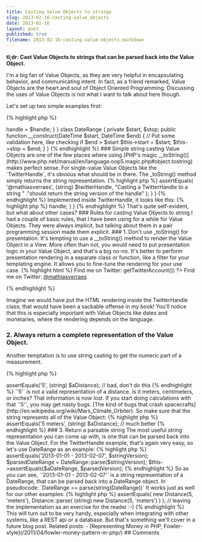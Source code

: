 ```yaml
---
title: Casting Value Objects to strings
slug: 2013-02-16-casting-value_objects
date: 2013-02-16
layout: post
published: true
filename: 2013-02-16-casting-value-objects.markdown
---
```

<!-- *********************************************************************
**                                                                      **
** To add a comment, scroll to the bottom and use the comment template. **
** Then save the file and send me a pull request.                       **
**                                                                      **
***********************************************************************-->

__tl;dr: Cast Value Objects to strings that can be parsed back into the Value Object.__


I'm a big fan of Value Objects, as they are very helpful in encapsulating behavior, and communicating intent. In fact, as a
friend remarked, Value Objects are the heart and soul of Object Oriented Programming. Discussing the uses of Value Objects
is not what I want to talk about here though.

Let's set up two simple examples first:

{% highlight php %}

<?php
class TwitterHandle
{
    private $handle;

    public function __construct($handle)
    {
        // Put some validation here, like a regex check
        $this->handle = $handle;
    }
}

class DateRange
{
    private $start, $stop;

    public function __construct(DateTime $start, DateTime $end)
    {
        // Put some validation here, like checking if $end > $start
        $this->start = $start;
        $this->stop = $end;
    }
}

{% endhighlight %}


### Simple string casting

Value Objects are one of the few places where using [PHP's magic __toString()](http://www.php.net/manual/en/language.oop5.magic.php#object.tostring)
makes perfect sense. For single-value Value Objects like the `TwitterHandle`, it's obvious what should be in there. The
_toString() method simply returns the string representation.

{% highlight php %}

<?php
class TwitterHandleTest extends PHPUnit_Framework_TestCase
{
    /** @test */
    public function ItShouldCastToString()
    {
        $twitterHandle = new TwitterHandle('@mathiasverraes');
        $this->assertEquals(
            '@mathiasverraes',
            (string) $twitterHandle,
            "Casting a TwitterHandle to a string "
            ."should return the string version of the handle"
        );
    }
}

{% endhighlight %}

Implemented inside TwitterHandle, it looks like this:

{% highlight php %}

<?php
class TwitterHandleTest extends PHPUnit_Framework_TestCase
{
    private $handle;

    // constructor ....

    public function __toString()
    {
        return $this->handle;
    }
}

{% endhighlight %}

That's quite self-evident, but what about other cases?

### Rules for casting Value Objects to string

I had a couple of basic rules, that I have been using for a while for Value Objects. They were always implicit, but
talking about them in a pair programming session made them explicit.

### 1. Don't use _toString() for presentation.

It's tempting to use a __toString() method to render the Value Object in a View. More often
than not, you would need to put presentation logic in your Value Object, and that's a big no-no. It's better to perform
presentation rendering in a separate class or function, like a filter for your templating engine. It allows you to fine-tune
the rendering for your use case.

{% highlight html %}

<span>
Find me on Twitter:
<?php renderAsTwitterLink($user->getTwitterAccount()) ?>
</span>

<!-- renders to: -->

<span>
Find me on Twitter:
<a href="https://twitter.com/mathiasverraes" title="Visit Twitter">
    @mathiasverraes
</a>
</span>

{% endhighlight %}

Imagine we would have put the HTML rendering inside the TwitterHandle class; that would have been a sackable offense in
my book! You'll notice that this is especially important with Value Objects like dates and monetaries, where the
rendering depends on the language.


### 2. Always return a complete representation of the Value Object.

Another temptation is to use string casting to get the numeric part of a measurement.

{% highlight php %}

<?php
$aDistance = new Distance(5, 'meters');
$this->assertEquals('5', (string) $aDistance); // bad, don't do this

{% endhighlight %}

`'5'` is not a valid representation of a distance. Is it meters, centimeters, or inches? That information is now lost. If you start doing
calculations with that `'5'`, you may get nasty bugs. [The kind of bugs that crash spacecrafts](http://en.wikipedia.org/wiki/Mars_Climate_Orbiter).
So make sure that the string represents all of the Value Object:

{% highlight php %}

<?php
$aDistance = new Distance(5, 'meters');
$this->assertEquals('5 meters', (string) $aDistance); // much better

{% endhighlight %}


### 3. Return a parsable string

The most useful string representation you can come up with, is one that can be parsed back into the Value Object. For the
TwitterHandle example, that's again very easy, so let's use DateRange as an example:

{% highlight php %}

<?php
$aDateRange = new DateRange(
    new DateTime('2013-01-01'),
    new DateTime('2013-02-07')
);

$stringVersion = (string) $aDateRange;
$this->assertEquals('2013-01-01 - 2013-02-07', $stringVersion);

$parsedDateRange = DateRange::parse($stringVersion);
$this->assertEquals($aDateRange, $parsedVersion);

{% endhighlight %}

So as you can see, `'2013-01-01 - 2013-02-07'` is a string representation of a DateRange, that can be parsed back into a DateRange object.
In pseudocode:

`DateRange == parse(string(DateRange))`

It works just as well for our other examples:

{% highlight php %}

<?php
$this->assertEquals(
    new Distance(5, 'meters'),
    Distance::parse(
        (string) new Distance(5, 'meters')
    )
);
// leaving the implementation as an exercise for the reader :-)

{% endhighlight %}

This will turn out to be very handy, especially when integrating with other systems, like a REST api or a database. But
that's something we'll cover in a future blog post.

Related posts:

 - [Representing Money in PHP, Fowler-style](/2011/04/fowler-money-pattern-in-php/)


## Comments

<!-- To add a comment, copy this template: (don't worry about markup, I'll clean it up if need be)

### [YOUR NAME](YOUR URL) - YYY/MM/DD
YOUR COMMENT TEXT HERE....

-->
